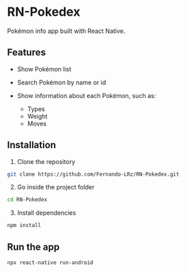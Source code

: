 # RN-Pokedex
Pokémon info app built with React Native. 

## Features
 * Show Pokémon list
 * Search Pokémon by name or id
 * Show information about each Pokémon, such as:

    - Types
    - Weight
    - Moves
 
## Installation
1. Clone the repository
```bash
git clone https://github.com/Fernando-LRz/RN-Pokedex.git
``` 
2. Go inside the project folder
```bash
cd RN-Pokedex
```
3. Install dependencies
```bash
npm install
```

## Run the app
```bash
npx react-native run-android
```
